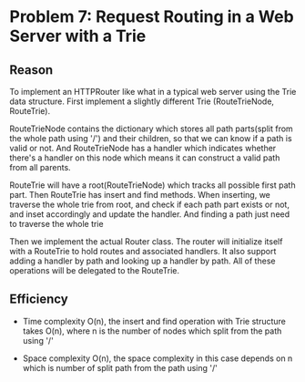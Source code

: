 # Problem 7: Request Routing in a Web Server with a Trie

## Reason
To implement an HTTPRouter like what in a typical web server using the Trie data structure. First implement a slightly different Trie (RouteTrieNode, RouteTrie).

RouteTrieNode contains the dictionary which stores all path parts(split from the whole path using '/') and their children, so that we can know if a path is valid or not. And RouteTrieNode has a handler which indicates whether there's a handler on this node which means it can construct a valid path from all parents.

RouteTrie will have a root(RouteTrieNode) which tracks all possible first path part. Then RouteTrie has insert and find methods. When inserting, we traverse the whole trie from root, and check if each path part exists or not, and inset accordingly and update the handler. And finding a path just need to traverse the whole trie

Then we implement the actual Router class. The router will initialize itself with a RouteTrie to hold routes and associated handlers. It also support adding a handler by path and looking up a handler by path. All of these operations will be delegated to the RouteTrie.

## Efficiency

- Time complexity
  O(n), the insert and find operation with Trie structure takes O(n), where n is the number of nodes which split from the path using '/'

- Space complexity
  O(n), the space complexity in this case depends on n which is number of split path from the path using '/'
